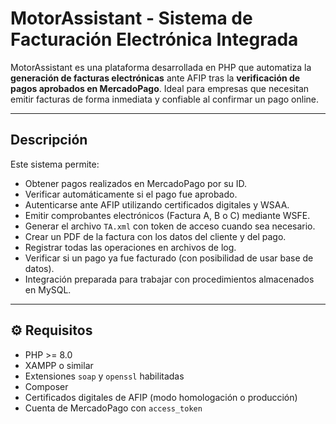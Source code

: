 # MotorAssistant - Sistema de Facturación Electrónica Integrada

MotorAssistant es una plataforma desarrollada en PHP que automatiza la **generación de facturas electrónicas** ante AFIP tras
la **verificación de pagos aprobados en MercadoPago**.
Ideal para empresas que necesitan emitir facturas de forma inmediata y confiable al confirmar un pago online.

---

## Descripción

Este sistema permite:

- Obtener pagos realizados en MercadoPago por su ID.
- Verificar automáticamente si el pago fue aprobado.
- Autenticarse ante AFIP utilizando certificados digitales y WSAA.
- Emitir comprobantes electrónicos (Factura A, B o C) mediante WSFE.
- Generar el archivo `TA.xml` con token de acceso cuando sea necesario.
- Crear un PDF de la factura con los datos del cliente y del pago.
- Registrar todas las operaciones en archivos de log.
- Verificar si un pago ya fue facturado (con posibilidad de usar base de datos).
- Integración preparada para trabajar con procedimientos almacenados en MySQL.

---

## ⚙️ Requisitos

- PHP >= 8.0
- XAMPP o similar
- Extensiones `soap` y `openssl` habilitadas
- Composer
- Certificados digitales de AFIP (modo homologación o producción)
- Cuenta de MercadoPago con `access_token`

